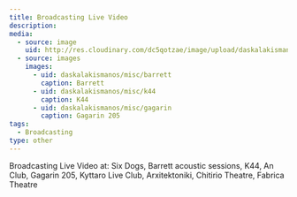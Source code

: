 ```yaml
---
title: Broadcasting Live Video
description:
media:
  - source: image
    uid: http://res.cloudinary.com/dc5qotzae/image/upload/daskalakismanos/misc/six-dogs
  - source: images
    images:
      - uid: daskalakismanos/misc/barrett
        caption: Barrett
      - uid: daskalakismanos/misc/k44
        caption: K44
      - uid: daskalakismanos/misc/gagarin
        caption: Gagarin 205
tags: 
  - Broadcasting
type: other
---
```


Broadcasting Live Video at: Six Dogs, Barrett acoustic sessions, K44, An Club, Gagarin 205, Kyttaro Live Club, Arxitektoniki, Chitirio Theatre, Fabrica Theatre
